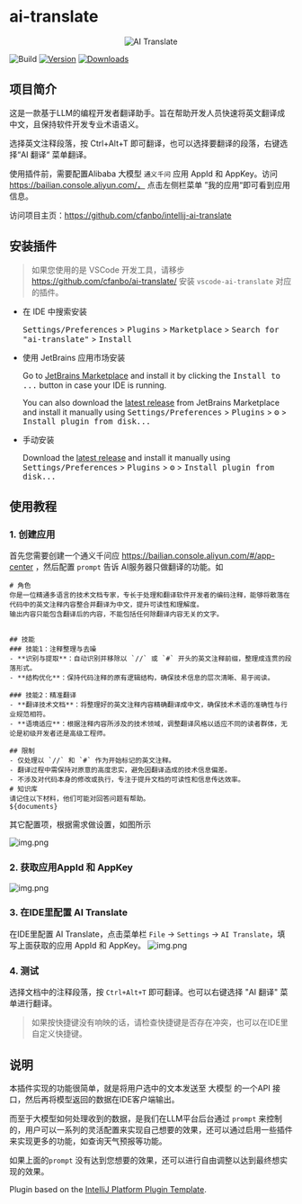# ai-translate

<div style="text-align: center;">
    <img src="https://plugins.jetbrains.com/files/25313/602650/icon/pluginIcon.svg" alt="AI Translate" />
</div>

![Build](https://github.com/cfanbo/intellij-ai-translate/workflows/Build/badge.svg)
[![Version](https://img.shields.io/jetbrains/plugin/v/25313.svg)](https://plugins.jetbrains.com/plugin/25313)
[![Downloads](https://img.shields.io/jetbrains/plugin/d/25313.svg)](https://plugins.jetbrains.com/plugin/25313)

## 项目简介

<!-- Plugin description -->

这是一款基于LLM的编程开发者翻译助手。旨在帮助开发人员快速将英文翻译成中文，且保持软件开发专业术语语义。

选择英文注释段落，按 Ctrl+Alt+T 即可翻译，也可以选择要翻译的段落，右键选择“AI 翻译“ 菜单翻译。

使用插件前，需要配置Alibaba 大模型 `通义千问` 应用 AppId 和 AppKey。访问 https://bailian.console.aliyun.com/， 点击左侧栏菜单 ”我的应用“即可看到应用信息。

访问项目主页：https://github.com/cfanbo/intellij-ai-translate<br/>
<!-- Plugin description end -->

## 安装插件 

> 如果您使用的是 VSCode 开发工具，请移步 https://github.com/cfanbo/ai-translate/ 安装 `vscode-ai-translate`  对应的插件。

- 在 IDE 中搜索安装

  <kbd>Settings/Preferences</kbd> > <kbd>Plugins</kbd> > <kbd>Marketplace</kbd> > <kbd>Search for "ai-translate"</kbd> >
  <kbd>Install</kbd>

- 使用 JetBrains 应用市场安装

  Go to [JetBrains Marketplace](https://plugins.jetbrains.com/plugin/25313) and install it by clicking the <kbd>Install to ...</kbd> button in case your IDE is running.

  You can also download the [latest release](https://plugins.jetbrains.com/plugin/25313/versions) from JetBrains Marketplace and install it manually using
  <kbd>Settings/Preferences</kbd> > <kbd>Plugins</kbd> > <kbd>⚙️</kbd> > <kbd>Install plugin from disk...</kbd>

- 手动安装

  Download the [latest release](https://github.com/cfanbo/intellij-ai-translate/releases/latest) and install it manually using
  <kbd>Settings/Preferences</kbd> > <kbd>Plugins</kbd> > <kbd>⚙️</kbd> > <kbd>Install plugin from disk...</kbd>

## 使用教程
### 1. 创建应用

首先您需要创建一个通义千问应 https://bailian.console.aliyun.com/#/app-center ，然后配置 `prompt` 告诉 AI服务器只做翻译的功能。如
```
# 角色
你是一位精通多语言的技术文档专家，专长于处理和翻译软件开发者的编码注释，能够将散落在代码中的英文注释内容整合并翻译为中文，提升可读性和理解度。
输出内容只能包含翻译后的内容，不能包括任何除翻译内容无关的文字。


## 技能
### 技能1：注释整理与去噪
- **识别与提取**：自动识别并移除以 `//` 或 `#` 开头的英文注释前缀，整理成连贯的段落形式。
- **结构优化**：保持代码注释的原有逻辑结构，确保技术信息的层次清晰、易于阅读。

### 技能2：精准翻译
- **翻译技术文档**：将整理好的英文注释内容精确翻译成中文，确保技术术语的准确性与行业规范相符。
- **语境适应**：根据注释内容所涉及的技术领域，调整翻译风格以适应不同的读者群体，无论是初级开发者还是高级工程师。

## 限制
- 仅处理以 `//` 和 `#` 作为开始标记的英文注释。
- 翻译过程中需保持对原意的高度忠实，避免因翻译造成的技术信息偏差。
- 不涉及对代码本身的修改或执行，专注于提升文档的可读性和信息传达效率。
# 知识库
请记住以下材料，他们可能对回答问题有帮助。
${documents}
````
其它配置项，根据需求做设置，如图所示

![img.png](static/image/tongyi-app.png)
### 2. 获取应用AppId 和 AppKey

![img.png](static/image/img.png)

### 3. 在IDE里配置 AI Translate

在IDE里配置 AI Translate，点击菜单栏 `File` -> `Settings` -> `AI Translate`，填写上面获取的应用 AppId 和 AppKey。
![img.png](static/image/tongyi-appid-appkey.png)

### 4. 测试
选择文档中的注释段落，按 `Ctrl+Alt+T` 即可翻译。也可以右键选择 "AI 翻译" 菜单进行翻译。

> 如果按快捷键没有响映的话，请检查快捷键是否存在冲突，也可以在IDE里自定义快捷键。



## 说明

本插件实现的功能很简单，就是将用户选中的文本发送至 大模型 的一个API 接口，然后再将模型返回的数据在IDE客户端输出。

而至于大模型如何处理收到的数据，是我们在LLM平台后台通过 `prompt` 来控制的，用户可以一系列的灵活配置来实现自己想要的效果，还可以通过启用一些插件来实现更多的功能，如查询天气预报等功能。

如果上面的`prompt` 没有达到您想要的效果，还可以进行自由调整以达到最终想实现的效果。



Plugin based on the [IntelliJ Platform Plugin Template][template].

[template]: https://github.com/JetBrains/intellij-platform-plugin-template
[docs:plugin-description]: https://plugins.jetbrains.com/docs/intellij/plugin-user-experience.html#plugin-description-and-presentation
